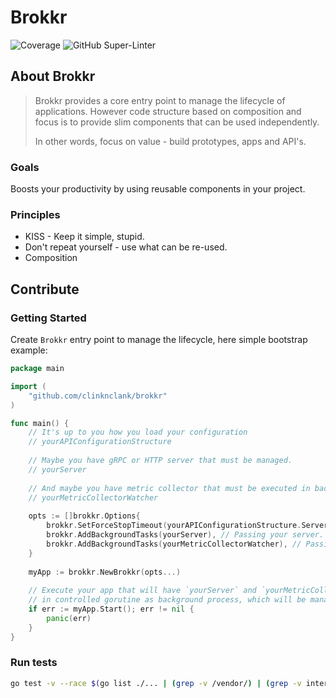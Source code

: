 # Brokkr
![Coverage](https://img.shields.io/badge/Coverage-82.9%25-brightgreen)
![GitHub Super-Linter](https://github.com/clinknclank/brokkr/actions/workflows/lint.yml/badge.svg)

## About Brokkr
> Brokkr provides a core entry point to manage the lifecycle of applications. 
> However code structure based on composition and focus is to provide slim components that can be used independently.
> 
> In other words, focus on value - build prototypes, apps and API's. 

### Goals
Boosts your productivity by using reusable components in your project.

### Principles
- KISS - Keep it simple, stupid.
- Don't repeat yourself - use what can be re-used.
- Composition

## Contribute

### Getting Started

Create `Brokkr` entry point to manage the lifecycle, here simple bootstrap example:

```go
package main

import (
	"github.com/clinknclank/brokkr"
)

func main() {
    // It's up to you how you load your configuration
    // yourAPIConfigurationStructure
    
    // Maybe you have gRPC or HTTP server that must be managed.
    // yourServer
    
    // And maybe you have metric collector that must be executed in background besides `yourServer`
    // yourMetricCollectorWatcher
    
    opts := []brokkr.Options{
        brokkr.SetForceStopTimeout(yourAPIConfigurationStructure.ServerShutdownTimeout), // Passing timeout to stop Brokkr.
        brokkr.AddBackgroundTasks(yourServer), // Passing your server.
        brokkr.AddBackgroundTasks(yourMetricCollectorWatcher), // Passing your metrics collector background process.
    }
    
    myApp := brokkr.NewBrokkr(opts...)
	
	// Execute your app that will have `yourServer` and `yourMetricCollectorWatcher`
	// in controlled gorutine as background process, which will be managed by same main loop inside `Brokkr`.
	if err := myApp.Start(); err != nil {
		panic(err)
	}
}
```

### Run tests

```bash
go test -v --race $(go list ./... | (grep -v /vendor/) | (grep -v internal/test/bdd/integration_tests))
```
